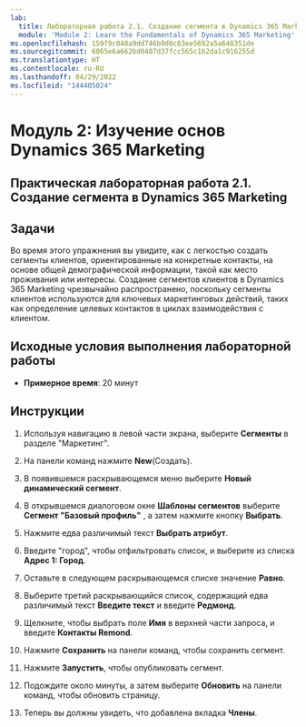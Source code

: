 ```yaml
---
lab:
  title: Лабораторная работа 2.1. Создание сегмента в Dynamics 365 Marketing
  module: 'Module 2: Learn the Fundamentals of Dynamics 365 Marketing'
ms.openlocfilehash: 159f9c048a9dd746b9d0c83ee5692a5a648351de
ms.sourcegitcommit: 6065e6a662bd0407d37fcc565c1b2da1c916255d
ms.translationtype: HT
ms.contentlocale: ru-RU
ms.lasthandoff: 04/29/2022
ms.locfileid: "144405024"
---
```

<a name="module-2-learn-the-fundamentals-of-dynamics-365-marketing"></a>Модуль 2: Изучение основ Dynamics 365 Marketing
========================

## <a name="practice-lab-21---create-a-segment-in-dynamics-365-marketing"></a>Практическая лабораторная работа 2.1. Создание сегмента в Dynamics 365 Marketing

## <a name="objectives"></a>Задачи

Во время этого упражнения вы увидите, как с легкостью создать сегменты клиентов, ориентированные на конкретные контакты, на основе общей демографической информации, такой как место проживания или интересы. Создание сегментов клиентов в Dynamics 365 Marketing чрезвычайно распространено, поскольку сегменты клиентов используются для ключевых маркетинговых действий, таких как определение целевых контактов в циклах взаимодействия с клиентом.

## <a name="lab-setup"></a>Исходные условия выполнения лабораторной работы

  - **Примерное время**: 20 минут

## <a name="instructions"></a>Инструкции


1. Используя навигацию в левой части экрана, выберите **Сегменты** в разделе "Маркетинг".  

2. На панели команд нажмите **New**(Создать).

3. В появившемся раскрывающемся меню выберите **Новый динамический сегмент**.

4. В открывшемся диалоговом окне **Шаблоны сегментов** выберите **Сегмент "Базовый профиль"** , а затем нажмите кнопку **Выбрать**.

5. Нажмите едва различимый текст **Выбрать атрибут**.

6. Введите "город", чтобы отфильтровать список, и выберите из списка **Адрес 1: Город**.

7. Оставьте в следующем раскрывающемся списке значение **Равно**. 

8. Выберите третий раскрывающийся список, содержащий едва различимый текст **Введите текст** и введите **Редмонд**.

9. Щелкните, чтобы выбрать поле **Имя** в верхней части запроса, и введите **Контакты Remond**.

10. Нажмите **Сохранить** на панели команд, чтобы сохранить сегмент.

11. Нажмите **Запустить**, чтобы опубликовать сегмент.

12. Подождите около минуты, а затем выберите **Обновить** на панели команд, чтобы обновить страницу. 

13. Теперь вы должны увидеть, что добавлена вкладка **Члены**. 
